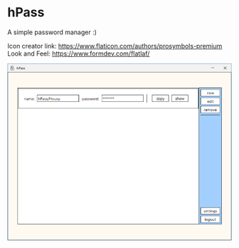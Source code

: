 # hPass
A simple password manager :) 

Icon creator link: https://www.flaticon.com/authors/prosymbols-premium
<br/>
Look and Feel: https://www.formdev.com/flatlaf/

![Screenshot](https://github.com/Housy5/hPass/blob/main/Screenshot%202024-11-11%20210403.png)
